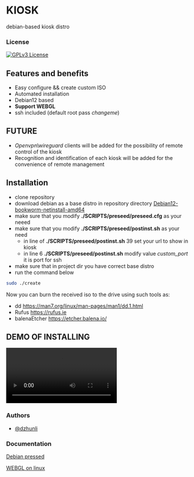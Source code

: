 
# KIOSK

debian-based kiosk distro

### License

[![GPLv3 License](https://img.shields.io/badge/License-GPL%20v3-yellow.svg)](https://opensource.org/licenses/)



## Features and benefits

- Easy configure && create custom ISO 
- Automated installation
- Debian12 based
- **Support WEBGL** 
- ssh included (default root pass *changeme*)
## FUTURE
- *Openvpn\wireguard* clients will be added for the possibility of remote control of the kiosk
- Recognition and identification of each kiosk will be added for the convenience of remote management
## Installation

- clone repository
- download debian as a base distro in repository directory [Debian12-bookworm-netinstall-amd64](https://cdimage.debian.org/debian-cd/current/amd64/iso-cd/debian-12.4.0-amd64-netinst.iso)
- make sure that you modify **./SCRIPTS/preseed/preseed.cfg** as your neeed
- make sure that you modify  **./SCRIPTS/preseed/postinst.sh** as your need 
    - in line of  **./SCRIPTS/preseed/postinst.sh** 39 set your url to show in kiosk
    - in line 6 **./SCRIPTS/preseed/postinst.sh** modify value *custom_port* it is port for ssh
- make sure that in project dir you have correct base distro
- run the command below
```bash
sudo ./create 
```
Now you can burn the received iso to the drive using such tools as:
- dd https://man7.org/linux/man-pages/man1/dd.1.html
- Rufus https://rufus.ie
- balenaEtcher https://etcher.balena.io/

## DEMO OF INSTALLING

<video src='https://raw.githubusercontent.com/dzhunli/kiosk/main/.preview/kiosk.mp4?token=GHSAT0AAAAAACL4HEGVZGMAUX66DIJ5Y7TWZMEGIPA'></video>

### Authors

- [@dzhunli](https://github.com/dzhunli)


### Documentation

[Debian pressed](https://www.debian.org/releases/stable/s390x/apbs02.en.html)

[WEBGL on linux](https://forum.onshape.com/discussion/19653/chrome-linux-webgl)
